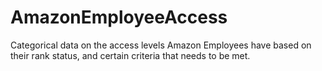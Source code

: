 # AmazonEmployeeAccess
Categorical data on the access levels Amazon Employees have based on their rank status, and certain criteria that needs to be met.
